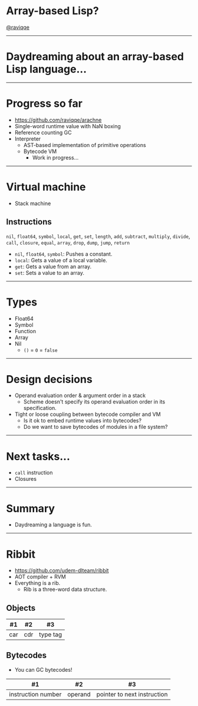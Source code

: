 # Array-based Lisp?

[@raviqqe](https://github.com/raviqqe)

---

# Daydreaming about an array-based Lisp language...

---

# Progress so far

- https://github.com/raviqqe/arachne
- Single-word runtime value with NaN boxing
- Reference counting GC
- Interpreter
  - AST-based implementation of primitive operations
  - Bytecode VM
    - Work in progress...

---

# Virtual machine

- Stack machine

## Instructions

`nil`, `float64`, `symbol`, `local`, `get`, `set`, `length`, `add`, `subtract`, `multiply`, `divide`, `call`, `closure`, `equal`, `array`, `drop`, `dump`, `jump`, `return`

- `nil`, `float64`, `symbol`: Pushes a constant.
- `local`: Gets a value of a local variable.
- `get`: Gets a value from an array.
- `set`: Sets a value to an array.

---

# Types

- Float64
- Symbol
- Function
- Array
- Nil
  - `()` = `0` = `false`

---

# Design decisions

- Operand evaluation order & argument order in a stack
  - Scheme doesn't specify its operand evaluation order in its specification.
- Tight or loose coupling between bytecode compiler and VM
  - Is it ok to embed runtime values into bytecodes?
  - Do we want to save bytecodes of modules in a file system?

---

# Next tasks...

- `call` instruction
- Closures

---

# Summary

- Daydreaming a language is fun.

---

# Ribbit

- https://github.com/udem-dlteam/ribbit
- AOT compiler + RVM
- Everything is a rib.
  - Rib is a three-word data structure.

## Objects

| #1  | #2  | #3       |
| --- | --- | -------- |
| car | cdr | type tag |

## Bytecodes

- You can GC bytecodes!

| #1                 | #2      | #3                          |
| ------------------ | ------- | --------------------------- |
| instruction number | operand | pointer to next instruction |
